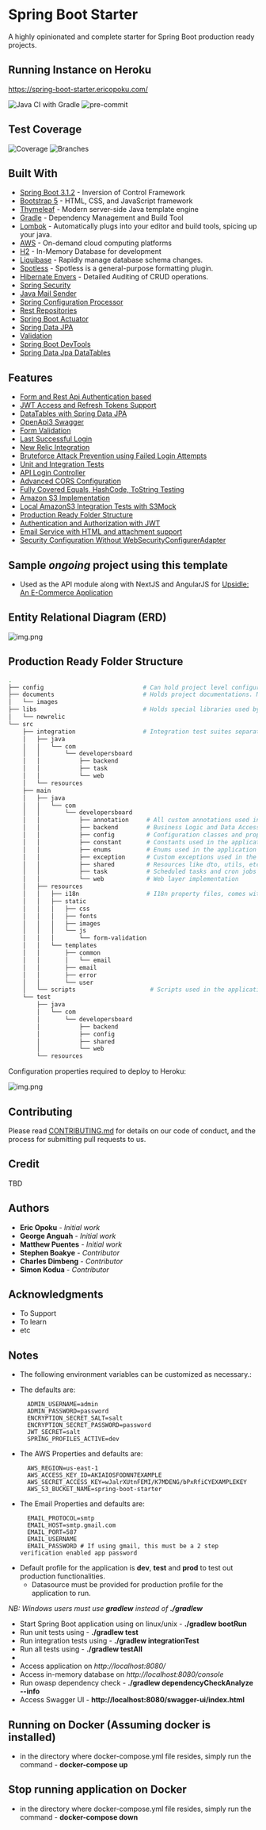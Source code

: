 <!--
*** It takes a beautiful community with great minds to create a useful template.
*** Please help us to make it better by contributing to this project.
*** We welcome all suggestions through forks or issue.
*** Happy Coding!
-->

# Spring Boot Starter

A highly opinionated and complete starter for Spring Boot production ready projects.

## Running Instance on Heroku

<a href="https://spring-boot-starter.herokuapp.com/" target="_blank">https://spring-boot-starter.ericopoku.com/</a>

![Java CI with Gradle](https://github.com/ericus20/spring-boot-starter/workflows/Java%20CI%20with%20Gradle/badge.svg)
![pre-commit](https://img.shields.io/badge/pre--commit-enabled-brightgreen?logo=pre-commit&logoColor=white)

## Test Coverage
![Coverage](.github/badges/jacoco.svg)
![Branches](.github/badges/branches.svg)

## Built With

* [Spring Boot 3.1.2](https://projects.spring.io/spring-boot/) - Inversion of Control Framework
* [Bootstrap 5](https://getbootstrap.com/docs/5.0/getting-started/introduction/) - HTML, CSS, and
  JavaScript framework
* [Thymeleaf](https://www.thymeleaf.org/) - Modern server-side Java template engine
* [Gradle](https://gradle.org/) - Dependency Management and Build Tool
* [Lombok](https://projectlombok.org/) - Automatically plugs into your editor and build tools,
  spicing up your java.
* [AWS](https://aws.amazon.com/) - On-demand cloud computing platforms
* [H2](http://www.h2database.com/) - In-Memory Database for development
* [Liquibase](https://liquibase.org/) - Rapidly manage database schema changes.
* [Spotless](https://github.com/diffplug/spotless/) - Spotless is a general-purpose formatting
  plugin.
* [Hibernate Envers](https://hibernate.org/orm/envers/) - Detailed Auditing of CRUD operations.
* [Spring Security](https://docs.spring.io/spring-boot/docs/2.6.7/reference/htmlsingle/#boot-features-security)
* [Java Mail Sender](https://docs.spring.io/spring-boot/docs/2.6.7/reference/htmlsingle/#boot-features-email)
* [Spring Configuration Processor](https://docs.spring.io/spring-boot/docs/2.6.7/reference/htmlsingle/#configuration-metadata-annotation-processor)
* [Rest Repositories](https://docs.spring.io/spring-boot/docs/2.6.7/reference/htmlsingle/#howto-use-exposing-spring-data-repositories-rest-endpoint)
* [Spring Boot Actuator](https://docs.spring.io/spring-boot/docs/2.6.7/reference/htmlsingle/#production-ready)
* [Spring Data JPA](https://docs.spring.io/spring-boot/docs/2.6.7/reference/htmlsingle/#boot-features-jpa-and-spring-data)
* [Validation](https://docs.spring.io/spring-boot/docs/2.6.7/reference/htmlsingle/#boot-features-validation)
* [Spring Boot DevTools](https://docs.spring.io/spring-boot/docs/2.6.7/reference/htmlsingle/#using-boot-devtools)
* [Spring Data Jpa DataTables](https://github.com/darrachequesne/spring-data-jpa-datatables)

## Features

- [Form and Rest Api Authentication based](documents/AUTHENTICATION.MD)
- [JWT Access and Refresh Tokens Support](documents/AUTHENTICATION.MD)
- [DataTables with Spring Data JPA](documents/datatables.md)
- [OpenApi3 Swagger](documents/SWAGGER.md)
- [Form Validation](https://formvalidation.io/)
- [Last Successful Login](documents/AUTHENTICATION.MD)
- [New Relic Integration](documents/NEWRELIC.MD)
- [Bruteforce Attack Prevention using Failed Login Attempts](documents/AUTHENTICATION.MD)
- [Unit and Integration Tests](documents/TESTS.md)
- [API Login Controller](documents/API_LOGIN_CONTROLLER.MD)
- [Advanced CORS Configuration](documents/advanced-cors-configuration.md)
- [Fully Covered Equals, HashCode, ToString Testing](documents/TESTS.md#equals-hashcode-and-tostring)
- [Amazon S3 Implementation](documents/S3.md#amazon-s3-implementation)
- [Local AmazonS3 Integration Tests with S3Mock](documents/TESTS.md#local-amazons3-integration-tests)
- [Production Ready Folder Structure](README.md#production-ready-folder-structure)
- [Authentication and Authorization with JWT](documents/AUTHENTICATION.MD)
- [Email Service with HTML and attachment support](documents/EMAIL_SERVICE.md)
- [Security Configuration Without WebSecurityConfigurerAdapter](https://spring.io/blog/2022/02/21/spring-security-without-the-websecurityconfigureradapter#ldap-authentication)

## Sample *ongoing* project using this template

- Used as the API module along with NextJS and AngularJS
  for <a href="https://github.com/stevartz/upsidle" target="_blank">Upsidle: An E-Commerce
  Application</a>

## Entity Relational Diagram (ERD)

![img.png](documents/images/erd.png)

## Production Ready Folder Structure

```bash
.
├── config                            # Can hold project level configurations like pmd, checkstyle, etc.
├── documents                         # Holds project documentations. Markdown sections, etc.
│   └── images
├── libs                              # Holds special libraries used by the application.
│   └── newrelic
└── src
    ├── integration                   # Integration test suites separated from unit tests.
    │   ├── java
    │   │   └── com
    │   │       └── developersboard
    │   │           ├── backend
    │   │           ├── task
    │   │           └── web
    │   └── resources
    ├── main
    │   ├── java
    │   │   └── com
    │   │       └── developersboard
    │   │           ├── annotation     # All custom annotations used in the application
    │   │           ├── backend        # Business Logic and Data Access implementation
    │   │           ├── config         # Configuration classes and properties
    │   │           ├── constant       # Constants used in the application
    │   │           ├── enums          # Enums used in the application
    │   │           ├── exception      # Custom exceptions used in the application
    │   │           ├── shared         # Resources like dto, utils, etc. used in the application
    │   │           ├── task           # Scheduled tasks and cron jobs used in the application
    │   │           └── web            # Web layer implementation
    │   ├── resources
    │   │   ├── i18n                   # I18n property files, comes with 'en', 'fr', 'es' and 'zn_CN'
    │   │   ├── static
    │   │   │   ├── css
    │   │   │   ├── fonts
    │   │   │   ├── images
    │   │   │   └── js
    │   │   │       └── form-validation
    │   │   └── templates
    │   │       ├── common
    │   │       │   └── email
    │   │       ├── email
    │   │       ├── error
    │   │       └── user
    │   └── scripts                     # Scripts used in the application as part of docker build, etc.
    └── test
        ├── java
        │   └── com
        │       └── developersboard
        │           ├── backend
        │           ├── config
        │           ├── shared
        │           └── web
        └── resources


```

Configuration properties required to deploy to Heroku:

![img.png](documents/images/heroku-deployment-properties.png)

## Contributing

Please read [CONTRIBUTING.md](https://gist.github.com/PurpleBooth/b24679402957c63ec426)
for details on our code of conduct, and the process for submitting pull requests to us.

## Credit

TBD

## Authors

* **Eric Opoku** - *Initial work*
* **George Anguah** - *Initial work*
* **Matthew Puentes** - *Initial work*
* **Stephen Boakye** - *Contributor*
* **Charles Dimbeng** - *Contributor*
* **Simon Kodua** - *Contributor*

## Acknowledgments

* To Support
* To learn
* etc

## Notes

* The following environment variables can be customized as necessary.:

- The defaults are:

        ADMIN_USERNAME=admin
        ADMIN_PASSWORD=password
        ENCRYPTION_SECRET_SALT=salt
        ENCRYPTION_SECRET_PASSWORD=password
        JWT_SECRET=salt
        SPRING_PROFILES_ACTIVE=dev

- The AWS Properties and defaults are:

        AWS_REGION=us-east-1
        AWS_ACCESS_KEY_ID=AKIAIOSFODNN7EXAMPLE
        AWS_SECRET_ACCESS_KEY=wJalrXUtnFEMI/K7MDENG/bPxRfiCYEXAMPLEKEY
        AWS_S3_BUCKET_NAME=spring-boot-starter

- The Email Properties and defaults are:

        EMAIL_PROTOCOL=smtp
        EMAIL_HOST=smtp.gmail.com
        EMAIL_PORT=587
        EMAIL_USERNAME
        EMAIL_PASSWORD # If using gmail, this must be a 2 step verification enabled app password

* Default profile for the application is **dev**, **test** and **prod** to test out production
  functionalities.
    - Datasource must be provided for production profile for the application to run.

*NB: Windows users must use **gradlew** instead of **./gradlew***

* Start Spring Boot application using on linux/unix - **./gradlew bootRun**
* Run unit tests using - **./gradlew test**
* Run integration tests using - **./gradlew integrationTest**
* Run all tests using - **./gradlew testAll**
*
* Access application on *http://localhost:8080/*
* Access in-memory database on *http://localhost:8080/console*
* Run owasp dependency check - **./gradlew dependencyCheckAnalyze --info**
* Access Swagger UI - **http://localhost:8080/swagger-ui/index.html**

## Running on Docker (Assuming docker is installed)

* in the directory where docker-compose.yml file resides, simply run the command - **docker-compose
  up**

## Stop running application on Docker

* in the directory where docker-compose.yml file resides, simply run the command - **docker-compose
  down**
